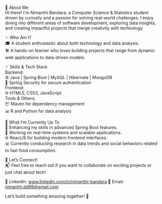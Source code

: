 👋 About Me  
Hi there! I'm Nimanthi Bandara, a Computer Science & Statistics student driven by curiosity and a passion for solving real-world challenges. I enjoy diving into different areas of software development, exploring data insights, and creating impactful projects that merge creativity with technology.  

✨ Who Am I?  
🎓 A student enthusiastic about both technology and data analysis.  
🛠️ A hands-on learner who loves building projects that range from dynamic web applications to data-driven models.  

✨ Skills & Tech Stack  
Backend:  
⚙️ Java | Spring Boot | MySQL | Hibernate | MongoDB  
🔐 Spring Security for secure authentication  
Frontend:  
🌐 HTML5, CSS3, JavaScript  
Tools & Others:  
📦 Maven for dependency management  
📊 R and Python for data analysis  

🚀 What I’m Currently Up To  
🌱 Enhancing my skills in advanced Spring Boot features.  
🔧 Working on real-time systems and scalable applications.  
🌐 ReactJS for building modern frontend interfaces.  
📊 Currently conducting research in data trends and social behaviors related to fast food consumption.  

🤝 Let’s Connect!  
📬 Feel free to reach out if you want to collaborate on exciting projects or just chat about tech!  

💼 LinkedIn: www.linkedin.com/in/nimanthi-bandara
📧 Email: nimanthi.dd99@gmail.com  

Let’s build something amazing together! 🌟


<!---
Nimanthi-Bandara/Nimanthi-Bandara is a ✨ special ✨ repository because its `README.md` (this file) appears on your GitHub profile.
You can click the Preview link to take a look at your changes.
--->
